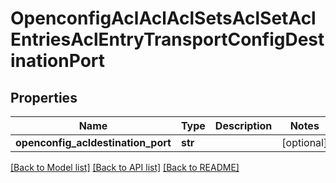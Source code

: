 # OpenconfigAclAclAclSetsAclSetAclEntriesAclEntryTransportConfigDestinationPort

## Properties
Name | Type | Description | Notes
------------ | ------------- | ------------- | -------------
**openconfig_acldestination_port** | **str** |  | [optional] 

[[Back to Model list]](../README.md#documentation-for-models) [[Back to API list]](../README.md#documentation-for-api-endpoints) [[Back to README]](../README.md)


